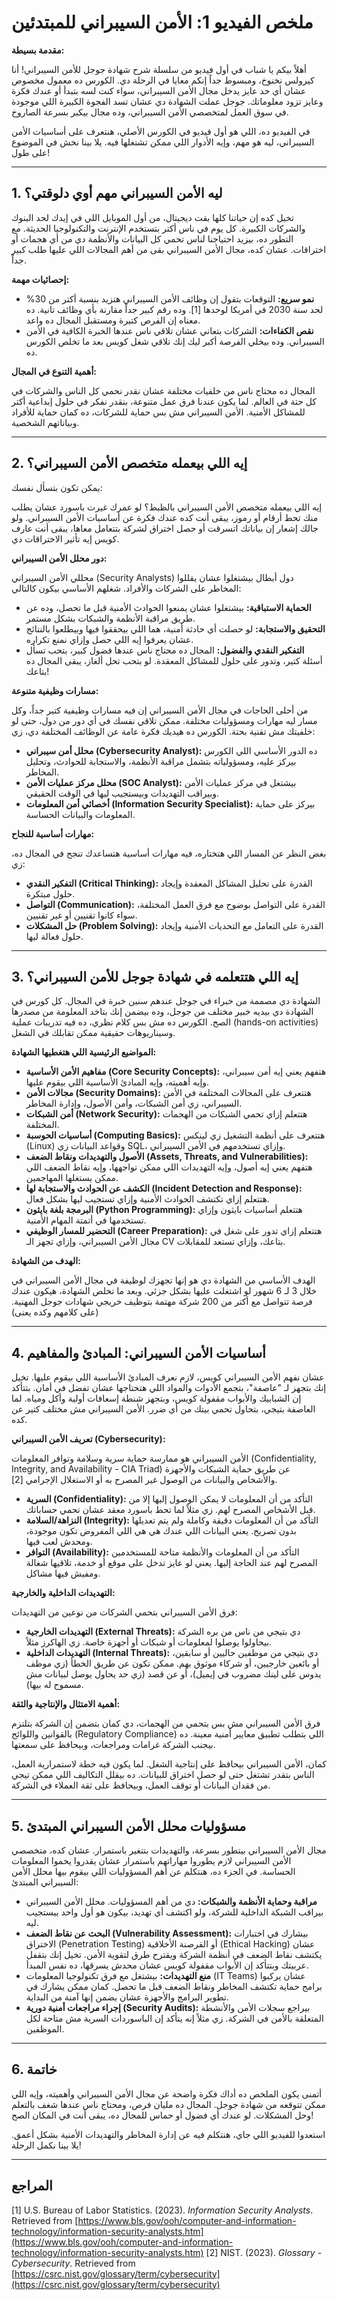 # ملخص الفيديو 1: الأمن السيبراني للمبتدئين

**مقدمة بسيطة:**

أهلاً بيكم يا شباب في أول فيديو من سلسلة شرح شهادة جوجل للأمن السيبراني! أنا كيرولس نخنوخ، ومبسوط جداً إنكم معايا في الرحلة دي. الكورس ده معمول مخصوص عشان أي حد عايز يدخل مجال الأمن السيبراني، سواء كنت لسه بتبدأ أو عندك فكرة وعايز تزود معلوماتك. جوجل عملت الشهادة دي عشان تسد الفجوة الكبيرة اللي موجودة في سوق العمل لمتخصصي الأمن السيبراني، وده مجال بيكبر بسرعة الصاروخ.

في الفيديو ده، اللي هو أول فيديو في الكورس الأصلي، هنتعرف على أساسيات الأمن السيبراني، ليه هو مهم، وإيه الأدوار اللي ممكن تشتغلها فيه. يلا بينا نخش في الموضوع على طول!

---

## 1. ليه الأمن السيبراني مهم أوي دلوقتي؟

تخيل كده إن حياتنا كلها بقت ديجيتال، من أول الموبايل اللي في إيدك لحد البنوك والشركات الكبيرة. كل يوم في ناس أكتر بتستخدم الإنترنت والتكنولوجيا الحديثة. مع التطور ده، بيزيد احتياجنا لناس تحمي كل البيانات والأنظمة دي من أي هجمات أو اختراقات. عشان كده، مجال الأمن السيبراني بقى من أهم المجالات اللي عليها طلب كبير جداً.

**إحصائيات مهمة:**

*   **نمو سريع:** التوقعات بتقول إن وظائف الأمن السيبراني هتزيد بنسبة أكتر من 30% لحد سنة 2030 في أمريكا لوحدها [1]. وده رقم كبير جداً مقارنة بأي وظائف تانية. ده معناه إن الفرص كتيرة ومستقبل المجال ده واعد.
*   **نقص الكفاءات:** الشركات بتعاني عشان تلاقي ناس عندها الخبرة الكافية في الأمن السيبراني. وده بيخلي الفرصة أكبر ليك إنك تلاقي شغل كويس بعد ما تخلص الكورس ده.

**أهمية التنوع في المجال:**

المجال ده محتاج ناس من خلفيات مختلفة عشان نقدر نحمي كل الناس والشركات في كل حتة في العالم. لما يكون عندنا فرق عمل متنوعة، بنقدر نفكر في حلول إبداعية أكتر للمشاكل الأمنية. الأمن السيبراني مش بس حماية للشركات، ده كمان حماية للأفراد وبياناتهم الشخصية.

---

## 2. إيه اللي بيعمله متخصص الأمن السيبراني؟

يمكن تكون بتسأل نفسك: 


إيه اللي بيعمله متخصص الأمن السيبراني بالظبط؟ لو عمرك غيرت باسورد عشان يطلب منك تحط أرقام أو رموز، يبقى أنت كده عندك فكرة عن أساسيات الأمن السيبراني. ولو جالك إشعار إن بياناتك اتسرقت أو حصل اختراق لشركة بتتعامل معاها، يبقى أنت عارف كويس إيه تأثير الاختراقات دي.

**دور محلل الأمن السيبراني:**

محللي الأمن السيبراني (Security Analysts) دول أبطال بيشتغلوا عشان يقللوا المخاطر على الشركات والأفراد. شغلهم الأساسي بيكون كالتالي:

*   **الحماية الاستباقية:** بيشتغلوا عشان يمنعوا الحوادث الأمنية قبل ما تحصل، وده عن طريق مراقبة الأنظمة والشبكات بشكل مستمر.
*   **التحقيق والاستجابة:** لو حصلت أي حادثة أمنية، هما اللي بيحققوا فيها وبيطلعوا بالنتائج عشان يعرفوا إيه اللي حصل وإزاي نمنع تكراره.
*   **التفكير النقدي والفضول:** المجال ده محتاج ناس عندها فضول كبير، بتحب تسأل أسئلة كتير، وتدور على حلول للمشاكل المعقدة. لو بتحب تحل ألغاز، يبقى المجال ده بتاعك!

**مسارات وظيفية متنوعة:**

من أحلى الحاجات في مجال الأمن السيبراني إن فيه مسارات وظيفية كتير جداً، وكل مسار ليه مهارات ومسؤوليات مختلفة. ممكن تلاقي نفسك في أي دور من دول، حتى لو خلفيتك مش تقنية بحتة. الكورس ده هيديك فكرة عامة عن الوظائف المختلفة دي، زي:

*   **محلل أمن سيبراني (Cybersecurity Analyst):** ده الدور الأساسي اللي الكورس بيركز عليه، ومسؤولياته بتشمل مراقبة الأنظمة، والاستجابة للحوادث، وتحليل المخاطر.
*   **محلل مركز عمليات الأمن (SOC Analyst):** بيشتغل في مركز عمليات الأمن وبيراقب التهديدات وبيستجيب ليها في الوقت الحقيقي.
*   **أخصائي أمن المعلومات (Information Security Specialist):** بيركز على حماية المعلومات والبيانات الحساسة.

**مهارات أساسية للنجاح:**

بغض النظر عن المسار اللي هتختاره، فيه مهارات أساسية هتساعدك تنجح في المجال ده، زي:

*   **التفكير النقدي (Critical Thinking):** القدرة على تحليل المشاكل المعقدة وإيجاد حلول مبتكرة.
*   **التواصل (Communication):** القدرة على التواصل بوضوح مع فرق العمل المختلفة، سواء كانوا تقنيين أو غير تقنيين.
*   **حل المشكلات (Problem Solving):** القدرة على التعامل مع التحديات الأمنية وإيجاد حلول فعالة ليها.

---

## 3. إيه اللي هتتعلمه في شهادة جوجل للأمن السيبراني؟

الشهادة دي مصممة من خبراء في جوجل عندهم سنين خبرة في المجال. كل كورس في الشهادة دي بيديه خبير مختلف من جوجل، وده بيضمن إنك بتاخد المعلومة من مصدرها الصح. الكورس ده مش بس كلام نظري، ده فيه تدريبات عملية (hands-on activities) وسيناريوهات حقيقية ممكن تقابلك في الشغل.

**المواضيع الرئيسية اللي هتغطيها الشهادة:**

*   **مفاهيم الأمن الأساسية (Core Security Concepts):** هتفهم يعني إيه أمن سيبراني، وإيه أهميته، وإيه المبادئ الأساسية اللي بيقوم عليها.
*   **مجالات الأمن (Security Domains):** هتتعرف على المجالات المختلفة في الأمن السيبراني، زي أمن الشبكات، وأمن الأصول، وإدارة المخاطر.
*   **أمن الشبكات (Network Security):** هتتعلم إزاي تحمي الشبكات من الهجمات المختلفة.
*   **أساسيات الحوسبة (Computing Basics):** هتتعرف على أنظمة التشغيل زي لينكس (Linux) وقواعد البيانات زي SQL، وإزاي تستخدمهم في الأمن السيبراني.
*   **الأصول والتهديدات ونقاط الضعف (Assets, Threats, and Vulnerabilities):** هتفهم يعني إيه أصول، وإيه التهديدات اللي ممكن تواجهها، وإيه نقاط الضعف اللي ممكن يستغلها المهاجمين.
*   **الكشف عن الحوادث والاستجابة لها (Incident Detection and Response):** هتتعلم إزاي تكتشف الحوادث الأمنية وإزاي تستجيب ليها بشكل فعال.
*   **البرمجة بلغة بايثون (Python Programming):** هتتعلم أساسيات بايثون وإزاي تستخدمها في أتمتة المهام الأمنية.
*   **التحضير للمسار الوظيفي (Career Preparation):** هتتعلم إزاي تدور على شغل في مجال الأمن السيبراني، وإزاي تجهز الـ CV بتاعك، وإزاي تستعد للمقابلات.

**الهدف من الشهادة:**

الهدف الأساسي من الشهادة دي هو إنها تجهزك لوظيفة في مجال الأمن السيبراني في خلال 3 لـ 6 شهور لو اشتغلت عليها بشكل جزئي. وبعد ما تخلص الشهادة، هيكون عندك فرصة تتواصل مع أكتر من 200 شركة مهتمة بتوظيف خريجي شهادات جوجل المهنية.(على كلامهم وكده يعنى)

---

## 4. أساسيات الأمن السيبراني: المبادئ والمفاهيم

عشان نفهم الأمن السيبراني كويس، لازم نعرف المبادئ الأساسية اللي بيقوم عليها. تخيل إنك بتجهز لـ "عاصفة"، بتجمع الأدوات والمواد اللي هتحتاجها عشان تفضل في أمان. بتتأكد إن الشبابيك والأبواب مقفولة كويس، وبتجهز شنطة إسعافات أولية وأكل ومياه. لما العاصفة بتيجي، بتحاول تحمي بيتك من أي ضرر. الأمن السيبراني مش مختلف كتير عن كده.

**تعريف الأمن السيبراني (Cybersecurity):**

الأمن السيبراني هو ممارسة حماية سرية وسلامة وتوافر المعلومات (Confidentiality, Integrity, and Availability - CIA Triad) عن طريق حماية الشبكات والأجهزة والأشخاص والبيانات من الوصول غير المصرح به أو الاستغلال الإجرامي [2].

*   **السرية (Confidentiality):** التأكد من أن المعلومات لا يمكن الوصول إليها إلا من قبل الأشخاص المصرح لهم. زي مثلاً لما تحط باسورد معقد عشان تحمي حساباتك.
*   **النزاهة/السلامة (Integrity):** التأكد من أن المعلومات دقيقة وكاملة ولم يتم تعديلها بدون تصريح. يعني البيانات اللي عندك هي هي اللي المفروض تكون موجودة، ومحدش لعب فيها.
*   **التوافر (Availability):** التأكد من أن المعلومات والأنظمة متاحة للمستخدمين المصرح لهم عند الحاجة إليها. يعني لو عايز تدخل على موقع أو خدمة، تلاقيها شغالة ومفيش فيها مشاكل.

**التهديدات الداخلية والخارجية:**

فرق الأمن السيبراني بتحمي الشركات من نوعين من التهديدات:

*   **التهديدات الخارجية (External Threats):** دي بتيجي من ناس من بره الشركة بيحاولوا يوصلوا لمعلومات أو شبكات أو أجهزة خاصة. زي الهاكرز مثلاً.
*   **التهديدات الداخلية (Internal Threats):** دي بتيجي من موظفين حاليين أو سابقين، أو بائعين خارجيين، أو شركاء موثوق بهم. ممكن تكون عن طريق الخطأ (زي موظف يدوس على لينك مضروب في إيميل)، أو عن قصد (زي حد يحاول يوصل لبيانات مش مسموح له بيها).

**أهمية الامتثال والإنتاجية والثقة:**

فرق الأمن السيبراني مش بس بتحمي من الهجمات، دي كمان بتضمن إن الشركة بتلتزم بالقوانين واللوائح (Regulatory Compliance) اللي بتطلب تطبيق معايير أمنية معينة. ده بيجنب الشركة غرامات ومراجعات، وبيحافظ على سمعتها.

كمان، الأمن السيبراني بيحافظ على إنتاجية الشغل. لما يكون فيه خطة لاستمرارية العمل، الناس بتقدر تشتغل حتى لو حصل اختراق للبيانات. ده بيقلل التكاليف اللي ممكن تيجي من فقدان البيانات أو توقف العمل، وبيحافظ على ثقة العملاء في الشركة.

---

## 5. مسؤوليات محلل الأمن السيبراني المبتدئ

مجال الأمن السيبراني بيتطور بسرعة، والتهديدات بتتغير باستمرار. عشان كده، متخصصي الأمن السيبراني لازم يطوروا مهاراتهم باستمرار عشان يقدروا يحموا المعلومات الحساسة. في الجزء ده، هنتكلم عن أهم المسؤوليات اللي بيقوم بيها محلل الأمن السيبراني المبتدئ:

*   **مراقبة وحماية الأنظمة والشبكات:** دي من أهم المسؤوليات. محلل الأمن السيبراني بيراقب الشبكة الداخلية للشركة، ولو اكتشف أي تهديد، بيكون هو أول واحد بيستجيب ليه.
*   **البحث عن نقاط الضعف (Vulnerability Assessment):** بيشارك في اختبارات الاختراق (Penetration Testing) أو القرصنة الأخلاقية (Ethical Hacking) عشان يكتشف نقاط الضعف في أنظمة الشركة ويقترح طرق لتقوية الأمن. تخيل إنك بتقفل عربيتك وبتتأكد إن الأبواب مقفولة كويس عشان محدش يسرقها، ده نفس المبدأ.
*   **منع التهديدات:** بيشتغل مع فرق تكنولوجيا المعلومات (IT Teams) عشان يركبوا برامج حماية تكتشف المخاطر ونقاط الضعف قبل ما تحصل. كمان ممكن يشارك في تطوير البرامج والأجهزة عشان يضمن إنها آمنة من البداية.
*   **إجراء مراجعات أمنية دورية (Security Audits):** بيراجع سجلات الأمن والأنشطة المتعلقة بالأمن في الشركة. زي مثلاً إنه يتأكد إن الباسوردات السرية مش متاحة لكل الموظفين.

---

## 6. خاتمة

أتمنى يكون الملخص ده أداك فكرة واضحة عن مجال الأمن السيبراني وأهميته، وإيه اللي ممكن تتوقعه من شهادة جوجل. المجال ده مليان فرص، ومحتاج ناس عندها شغف بالتعلم وحل المشكلات. لو عندك أي فضول أو حماس للمجال ده، يبقى أنت في المكان الصح!

استعدوا للفيديو اللي جاي، هنتكلم فيه عن إدارة المخاطر والتهديدات الأمنية بشكل أعمق. يلا بينا نكمل الرحلة!

---

## المراجع

[1] U.S. Bureau of Labor Statistics. (2023). *Information Security Analysts*. Retrieved from [https://www.bls.gov/ooh/computer-and-information-technology/information-security-analysts.htm](https://www.bls.gov/ooh/computer-and-information-technology/information-security-analysts.htm)
[2] NIST. (2023). *Glossary - Cybersecurity*. Retrieved from [https://csrc.nist.gov/glossary/term/cybersecurity](https://csrc.nist.gov/glossary/term/cybersecurity)


